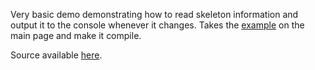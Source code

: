 Very basic demo demonstrating how to read skeleton information and output it to the console whenever it changes. Takes the <a href="NuiLib#example">example</a> on the main page and make it compile.

Source available <a href="http://www.cs.st-andrews.ac.uk/~johnmcc/Documentation-Full/_demo-_basic_2main_8cpp_source.html">here</a>.
